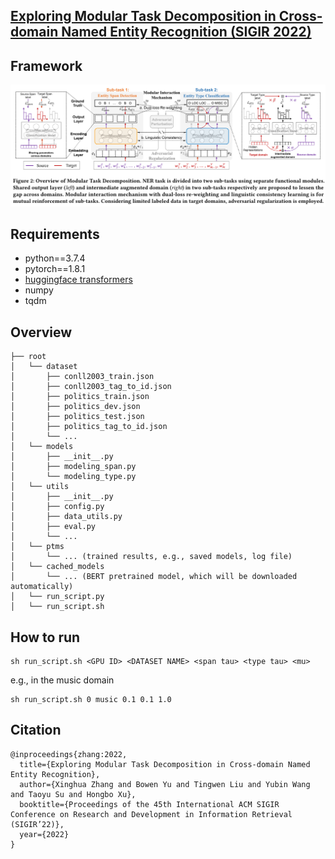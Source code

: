 ## [Exploring Modular Task Decomposition in Cross-domain Named Entity Recognition (SIGIR 2022)](https://github.com/AIRobotZhang/MTD)

## Framework
![image](fig/framework.png)

## Requirements
- python==3.7.4
- pytorch==1.8.1
- [huggingface transformers](https://github.com/huggingface/transformers)
- numpy
- tqdm

## Overview
```
├── root
│   └── dataset
│       ├── conll2003_train.json
│       ├── conll2003_tag_to_id.json
│       ├── politics_train.json
│       ├── politics_dev.json
│       ├── politics_test.json
│       ├── politics_tag_to_id.json
│       └── ...
│   └── models
│       ├── __init__.py
│       ├── modeling_span.py
│       └── modeling_type.py
│   └── utils
│       ├── __init__.py
│       ├── config.py
│       ├── data_utils.py
│       ├── eval.py
│       └── ...
│   └── ptms
│       └── ... (trained results, e.g., saved models, log file)
│   └── cached_models
│       └── ... (BERT pretrained model, which will be downloaded automatically)
│   └── run_script.py
│   └── run_script.sh
```

## How to run
```console
sh run_script.sh <GPU ID> <DATASET NAME> <span tau> <type tau> <mu>
```
e.g., in the music domain 
```console
sh run_script.sh 0 music 0.1 0.1 1.0
```

## Citation
```
@inproceedings{zhang:2022,
  title={Exploring Modular Task Decomposition in Cross-domain Named Entity Recognition},
  author={Xinghua Zhang and Bowen Yu and Tingwen Liu and Yubin Wang and Taoyu Su and Hongbo Xu},
  booktitle={Proceedings of the 45th International ACM SIGIR Conference on Research and Development in Information Retrieval (SIGIR’22)},
  year={2022}
}